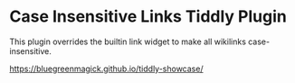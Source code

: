 
# Case Insensitive Links Tiddly Plugin

This plugin overrides the builtin link widget to make all wikilinks case-insensitive.

https://bluegreenmagick.github.io/tiddly-showcase/
